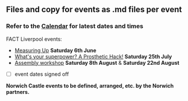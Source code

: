 ## Files and copy for events as .md files per event

### Refer to the [Calendar](http://bit.ly/prostheticscal "Link to calendar for events at DesktopProsthetics, note the scal bit") for latest dates and times

FACT Liverpool events:
 * [Measuring Up](MeasuringUpWorkshop.md) **Saturday 6th June**
 * [What's your superpower? A Prosthetic Hack!](ProstheticsHack.md) **Saturday 25th July** 
 * [Assembly workshop](Assemblyworkshop.md) **Saturday 8th August** & **Saturday 22nd August**
* [ ] event dates signed off

**Norwich Castle events to be defined, arranged, etc. by the Norwich partners.**
